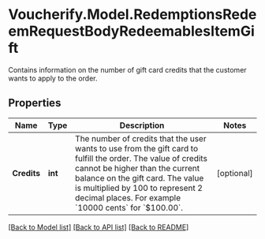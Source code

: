 # Voucherify.Model.RedemptionsRedeemRequestBodyRedeemablesItemGift
Contains information on the number of gift card credits that the customer wants to apply to the order.

## Properties

Name | Type | Description | Notes
------------ | ------------- | ------------- | -------------
**Credits** | **int** | The number of credits that the user wants to use from the gift card to fulfill the order. The value of credits cannot be higher than the current balance on the gift card. The value is multiplied by 100 to represent 2 decimal places. For example &#x60;10000 cents&#x60; for &#x60;$100.00&#x60;. | [optional] 

[[Back to Model list]](../../README.md#documentation-for-models) [[Back to API list]](../../README.md#documentation-for-api-endpoints) [[Back to README]](../../README.md)

